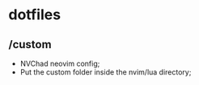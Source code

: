 # dotfiles

## /custom
- NVChad neovim config;
- Put the custom folder inside the nvim/lua directory;
